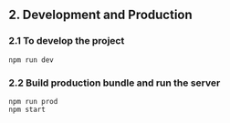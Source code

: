 ## 2. Development and Production

### 2.1 To develop the project

```
npm run dev
```

### 2.2 Build production bundle and run the server

```
npm run prod
npm start
```

